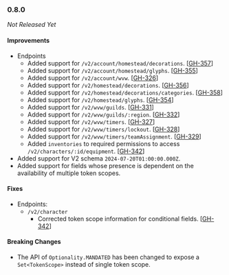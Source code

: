 ### 0.8.0

_Not Released Yet_

#### Improvements

- Endpoints
    - Added support for `/v2/account/homestead/decorations`. [[GH-357](https://github.com/GW2ToolBelt/api-generator/issues/357)]
    - Added support for `/v2/account/homestead/glyphs`. [[GH-355](https://github.com/GW2ToolBelt/api-generator/issues/355)]
    - Added support for `/v2/account/wvw`. [[GH-326](https://github.com/GW2ToolBelt/api-generator/issues/326)]
    - Added support for `/v2/homestead/decorations`. [[GH-356](https://github.com/GW2ToolBelt/api-generator/issues/356)]
    - Added support for `/v2/homestead/decorations/categories`. [[GH-358](https://github.com/GW2ToolBelt/api-generator/issues/358)]
    - Added support for `/v2/homestead/glyphs`. [[GH-354](https://github.com/GW2ToolBelt/api-generator/issues/354)]
    - Added support for `/v2/wvw/guilds`. [[GH-331](https://github.com/GW2ToolBelt/api-generator/issues/331)]
    - Added support for `/v2/wvw/guilds/:region`. [[GH-332](https://github.com/GW2ToolBelt/api-generator/issues/332)]
    - Added support for `/v2/wvw/timers`. [[GH-327](https://github.com/GW2ToolBelt/api-generator/issues/327)]
    - Added support for `/v2/wvw/timers/lockout`. [[GH-328](https://github.com/GW2ToolBelt/api-generator/issues/328)]
    - Added support for `/v2/wvw/timers/teamAssignment`. [[GH-329](https://github.com/GW2ToolBelt/api-generator/issues/329)]
    - Added `inventories` to required permissions to access `/v2/characters/:id/equipment`. [[GH-342](https://github.com/GW2ToolBelt/api-generator/issues/342)]
- Added support for V2 schema `2024-07-20T01:00:00.000Z`.
- Added support for fields whose presence is dependent on the availability of
  multiple token scopes.

#### Fixes

- Endpoints:
  - `/v2/character`
    - Corrected token scope information for conditional fields. [[GH-342](https://github.com/GW2ToolBelt/api-generator/issues/342)]

#### Breaking Changes

- The API of `Optionality.MANDATED` has been changed to expose a `Set<TokenScope>`
  instead of single token scope.
